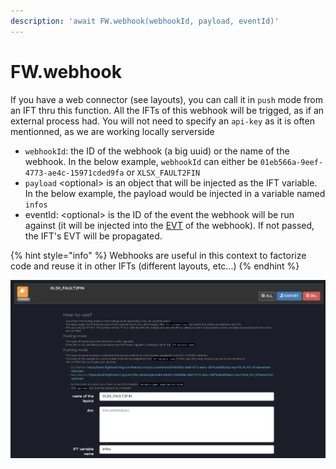 ```yaml
---
description: 'await FW.webhook(webhookId, payload, eventId)'
---
```


# FW.webhook

If you have a web connector \(see layouts\), you can call it in `push` mode from an IFT thru this function. All the IFTs of this webhook will be trigged, as if an external process had. You will not need to specify an `api-key` as it is often mentionned, as we are working locally serverside

* `webhookId`: the ID of the webhook \(a big uuid\) or the name of the webhook. In the below example, `webhookId` can either be `01eb566a-9eef-4773-ae4c-15971cded9fa` or `XLSX_FAULT2FIN`
* `payload` &lt;optional&gt; is an object that will be injected as the IFT variable. In the below example, the payload would be injected in a variable named `infos`
* eventId: &lt;optional&gt; is the ID of the event the webhook will be run against \(it will be injected into the [EVT](fw.getevent.md) of the webhook\). If not passed,  the IFT's EVT will be propagated.

{% hint style="info" %}
Webhooks are useful in this context to factorize code and reuse it in other IFTs \(different layouts, etc...\)
{% endhint %}

![](../.gitbook/assets/image%20%2814%29.png)


